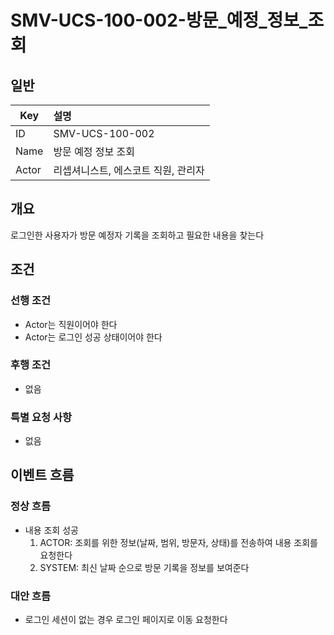 # SMV-UCS-100-002-방문\_예정\_정보\_조회

## 일반
| Key   | 설명 |
|-------| :-- |
| ID    | SMV-UCS-100-002 |
| Name  | 방문 예정 정보 조회 |
| Actor | 리셉셔니스트, 에스코트 직원, 관리자 |

## 개요
로그인한 사용자가 방문 예정자 기록을 조회하고 필요한 내용을 찾는다

## 조건
### 선행 조건
* Actor는 직원이어야 한다
* Actor는 로그인 성공 상태이어야 한다
  
### 후행 조건
* 없음

### 특별 요청 사항
* 없음

## 이벤트 흐름

### 정상 흐름
* 내용 조회 성공
	1. ACTOR: 조회를 위한 정보(날짜, 범위, 방문자, 상태)를 전송하여 내용 조회를 요청한다
	2. SYSTEM: 최신 날짜 순으로 방문 기록을 정보를 보여준다

### 대안 흐름
* 로그인 세션이 없는 경우 로그인 페이지로 이동 요청한다